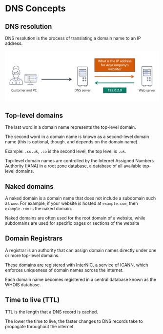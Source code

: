 # DNS Concepts

## DNS resolution

DNS resolution is the process of translating a domain name to an IP address. 

![](./images/dns.png)


## Top-level domains

The last word in a domain name represents the top-level domain.

The second word in a domain name is known as a second-level domain name (this is optional, though, and depends on the domain name).

Example: `.co.uk`, `.co` is the second level, the top level is `.uk`.

Top-level domain names are controlled by the Internet Assigned Numbers Authority (IANA) in a root [zone database](http://www.iana.org/domains/root/db), a database of all available top-level domains.


## Naked domains

A naked domain is a domain name that does not include a subdomain such as `www`. For example, if your website is hosted at `example.com`, then `example.com` is the naked domain.

Naked domains are often used for the root domain of a website, while subdomains are used for specific pages or sections of the website


## Domain Registrars

A registrar is an authority that can assign domain names directly under one or more top-level domains.

These domains are registered with InterNIC, a service of ICANN, which enforces uniqueness of domain names across the internet.

Each domain name becomes registered in a central database known as the WHOIS database.


## Time to live (TTL)

TTL is the length that a DNS record is cached.

The lower the time to live, the faster changes to DNS records take to propagate throughout the internet.

